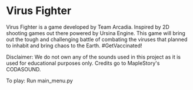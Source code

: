 # Virus Fighter
 
Virus Fighter is a game developed by Team Arcadia. Inspired by 2D shooting games out there powered by Ursina Engine. This game will bring out the tough and challenging battle of combating the viruses that planned to inhabit and bring chaos to the Earth. #GetVaccinated!

Disclaimer: We do not own any of the sounds used in this project as it is used for educational purposes only. Credits go to MapleStory's CODASOUND.

To play: Run main_menu.py
